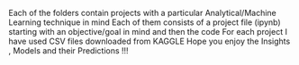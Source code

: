 Each of the folders contain projects with a particular Analytical/Machine Learning technique in mind
Each of them consists of a project file (ipynb) starting with an objective/goal in mind and then the code
For each project I have used CSV files downloaded from KAGGLE
Hope you enjoy the Insights , Models and their Predictions !!!
